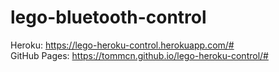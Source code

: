 # lego-bluetooth-control

Heroku: https://lego-heroku-control.herokuapp.com/#  
GitHub Pages: https://tommcn.github.io/lego-heroku-control/#
